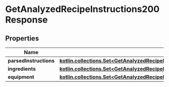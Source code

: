 
# GetAnalyzedRecipeInstructions200Response

## Properties
| Name | Type | Description | Notes |
| ------------ | ------------- | ------------- | ------------- |
| **parsedInstructions** | [**kotlin.collections.Set&lt;GetAnalyzedRecipeInstructions200ResponseParsedInstructionsInner&gt;**](GetAnalyzedRecipeInstructions200ResponseParsedInstructionsInner.md) |  |  |
| **ingredients** | [**kotlin.collections.Set&lt;GetAnalyzedRecipeInstructions200ResponseIngredientsInner&gt;**](GetAnalyzedRecipeInstructions200ResponseIngredientsInner.md) |  |  |
| **equipment** | [**kotlin.collections.Set&lt;GetAnalyzedRecipeInstructions200ResponseIngredientsInner&gt;**](GetAnalyzedRecipeInstructions200ResponseIngredientsInner.md) |  |  |



